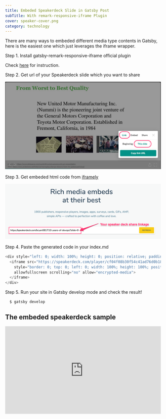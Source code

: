 ```yaml
---
title: Embeded Speakerdeck Slide in Gatsby Post
subTitle: With remark-responsive-iframe Plugin
cover: speaker-cover.png
category: technology
---
```


There are many ways to embeded different media type contents in Gatsby, here is the easiest one which just leverages the iframe wrapper.

Step 1. Install gatsby-remark-responsive-iframe official plugin

Check [here](https://www.gatsbyjs.org/packages/gatsby-remark-responsive-iframe/) for instruction.

Step 2. Get url of your Speakerdeck slide which you want to share

![](./step2.png)

Step 3. Get embeded html code from [iframely](https://iframely.com/embed)

![](./step3.png)

Step 4. Paste the generated code in your index.md
```javascript
<div style="left: 0; width: 100%; height: 0; position: relative; padding-bottom: 56.1972%;">
  <iframe src="https://speakerdeck.com/player/cf04f08b30f54c41ad76d0b180effd0b?slide=9"
    style="border: 0; top: 0; left: 0; width: 100%; height: 100%; position: absolute;"
    allowfullscreen scrolling="no" allow="encrypted-media">
  </iframe>
</div>
```
Step 5. Run your site in Gatsby develop mode and check the result!

```shell
  $ gatsby develop
```

## The embeded speakerdeck sample

<div style="left: 0; width: 100%; height: 0; position: relative; padding-bottom: 56.1972%;">
  <iframe src="https://speakerdeck.com/player/cf04f08b30f54c41ad76d0b180effd0b?slide=9"
    style="border: 0; top: 0; left: 0; width: 100%; height: 100%; position: absolute;"
    allowfullscreen scrolling="no" allow="encrypted-media">
  </iframe>
</div>
